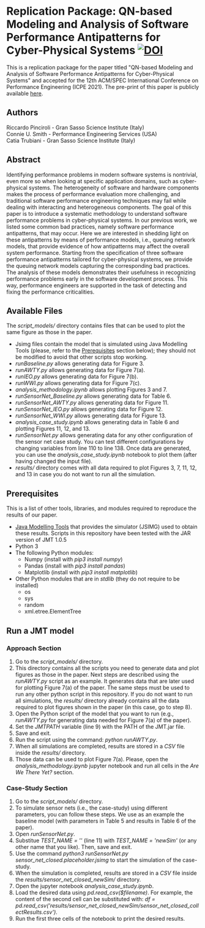 # Replication Package: QN-based Modeling and Analysis of Software Performance Antipatterns for Cyber-Physical Systems [![DOI](https://zenodo.org/badge/DOI/10.5281/zenodo.4423191.svg)](https://doi.org/10.5281/zenodo.4423191)

This is a replication package for the paper titled "QN-based Modeling and Analysis of Software Performance Antipatterns for Cyber-Physical Systems" and accepted for the 12th ACM/SPEC International Conference on Performance Engineering (ICPE 2021). The pre-print of this paper is publicly available [here](https://cs.gssi.it/catia.trubiani/download/ICPE-2021-perf-antipatt-CPS-preprint.pdf).

## Authors
Riccardo Pinciroli - Gran Sasso Science Institute (Italy)<br/>
Connie U. Smith - Performance Engineering Services (USA)<br/>
Catia Trubiani - Gran Sasso Science Institute (Italy)

## Abstract
Identifying performance problems in modern software systems is nontrivial, even more so when looking at specific application domains, such as cyber-physical systems. The heterogeneity of software and hardware components makes the process of performance evaluation more challenging, and traditional software performance engineering techniques may fail while dealing with interacting and heterogeneous components.
The goal of this paper is to introduce a systematic methodology to understand software performance problems in cyber-physical systems. In our previous work, we listed some common bad practices, namely software performance antipatterns, that may occur. Here we are interested in shedding light on these antipatterns by means of performance models, i.e., queuing network models, that provide evidence of how antipatterns may affect the overall system performance.
Starting from the specification of three software performance antipatterns tailored for cyber-physical systems, we provide the queuing network models capturing the corresponding bad practices. The analysis of these models demonstrates their usefulness in recognizing performance problems early in the software development process. This way, performance engineers are supported in the task of detecting and fixing the performance criticalities.

## Available Files
The *script_models/* directory contains files that can be used to plot the same figure as those in the paper.
- Jsimg files contain the model that is simulated using Java Modelling Tools (please, refer to the [Prerequisites](#prerequisites) section below); they should not be modified to avoid that other scripts stop working.
- *runBaseline.py* allows generating data for Figure 3.
- *runAWTY.py* allows generating data for Figure 7(a).
- *runIEO.py* allows generating data for Figure 7(b).
- *runWWI.py* allows generating data for Figure 7(c).
- *analysis_methodology.ipynb* allows plotting Figures 3 and 7.
- *runSensorNet_Baseline.py* allows generating data for Table 6.
- *runSensorNet_AWTY.py* allows generating data for Figure 11.
- *runSensorNet_IEO.py* allows generating data for Figure 12.
- *runSensorNet_WWI.py* allows generating data for Figure 13.
- *analysis_case_study.ipynb* allows generating data in Table 6 and plotting Figures 11, 12, and 13.
- *runSensorNet.py* allows generating data for any other configuration of the sensor net case study. You can test different configurations by changing variables from line 110 to line 138. Once data are generated, you can use the *analysis_case_study.ipynb* notebook to plot them (after having changed the input file).
- *results/* directory comes with all data required to plot Figures 3, 7, 11, 12, and 13 in case you do not want to run all the simulation.

## Prerequisites
This is a list of other tools, libraries, and modules required to reproduce the results of our paper.
- [Java Modelling Tools](http://jmt.sourceforge.net/Download.html) that provides the simulator (JSIMG) used to obtain these results. Scripts in this repository have been tested with the JAR version of JMT 1.0.5
- Python 3
- The following Python modules:
  - Numpy (install with *pip3 install numpy*)
  - Pandas (install with *pip3 install pandas*)
  - Matplotlib (install with *pip3 install matplotlib*)
- Other Python modules that are in *stdlib* (they do not require to be installed)
  - os
  - sys
  - random
  - xml.etree.ElementTree

## Run a JMT model

### Approach Section
1. Go to the *script_models/* directory.
2. This directory contains all the scripts you need to generate data and plot figures as those in the paper. Next steps are described using the *runAWTY.py* script as an example. It generates data that are later used for plotting Figure 7(a) of the paper. The same steps must be used to run any other python script in this repository. If you do not want to run all simulations, the *results/* directory already contains all the data required to plot figures shown in the paper (in this case, go to step 8).
3. Open the Python script of the model that you want to run (e.g., *runAWTY.py* for generating data needed for Figure 7(a) of the paper).
4. Set the *JMTPATH* variable (line 9) with the PATH of the JMT.jar file.
5. Save and exit.
6. Run the script using the command: *python runAWTY.py*.
7. When all simulations are completed, results are stored in a *CSV* file inside the *results/* directory.
8. Those data can be used to plot Figure 7(a). Please, open the *analysis_methodology.ipynb* jupyter notebook and run all cells in the *Are We There Yet?* section.


### Case-Study Section
1. Go to the *script_models/* directory.
2. To simulate sensor nets (i.e., the case-study) using different parameters, you can follow these steps. We use as an example the baseline model (with parameters in Table 5 and results in Table 6 of the paper).
3. Open *runSensorNet.py*.
4. Substitue *TEST_NAME = ''* (line 11) with *TEST_NAME = 'newSim'* (or any other name that you like). Then, save and exit.
5. Use the command *python3 runSensorNet.py sensor_net_closed.placeholder.jsimg* to start the simulation of the case-study.
6. When the simulation is completed, results are stored in a *CSV* file inside the *results/sensor_net_closed_newSim/* directory.
7. Open the jupyter notebook *analysis_case_study.ipynb*.
8. Load the desired data using *pd.read_csv($filename)*. For example, the content of the second cell can be substituted with: *df = pd.read_csv('results/sensor_net_closed_newSim/sensor_net_closed_collectResults.csv')*.
9. Run the first three cells of the notebook to print the desired results.
